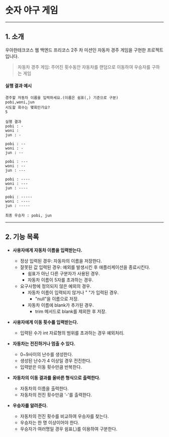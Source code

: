 # 숫자 야구 게임

---

## 1. 소개

우아한테크코스 웹 백엔드 프리코스 2주 차 미션인 자동차 경주 게임을 구현한 프로젝트입니다.
> 자동차 경주 게임: 주어진 횟수동안 자동차를 랜덤으로 이동하여 우승자를 구하는 게임

#### 실행 결과 예시

``` 
경주할 자동차 이름을 입력하세요.(이름은 쉼표(,) 기준으로 구분)
pobi,woni,jun
시도할 회수는 몇회인가요?
5

실행 결과
pobi : -
woni : 
jun : -

pobi : --
woni : -
jun : --

pobi : ---
woni : --
jun : ---

pobi : ----
woni : ---
jun : ----

pobi : -----
woni : ----
jun : -----

최종 우승자 : pobi, jun
```

---

## 2. 기능 목록

- **사용자에게 자동차 이름을 입력받는다.**
    - 정상 입력된 경우: 자동차의 이름을 저장한다.
    - 잘못된 값 입력된 경우: 예외를 발생시킨 후 애플리케이션을 종료시킨다.
      - 쉼표가 아닌 다른 구분자가 사용된 경우.
      - 자동차 이름이 5자를 초과하는 경우.
    - 요구사항에 정의되지 않은 예외의 경우.
      - 자동차 이름이 입력되지 않거나 " "가 입력된 경우.
        - "null"을 이름으로 저장.
      - 자동차 이름에 blank가 추가된 경우.
        - trim 메서드로 blank를 제외한 후 저장.

- **사용자에게 이동 횟수를 입력받는다.**
    - 입력된 수가 int 자료형의 범위를 초과하는 경우 예외처리.

- **자동차는 전진하거나 멈출 수 있다.**
    - 0~9사이의 난수를 생성한다.
    - 생성된 난수가 4 이상일 경우 전진한다.
    - 입력받은 이동 횟수만큼 반복한다.

- **자동차의 이동 결과를 올바른 형식으로 출력한다.**
    - 자동차의 이름을 출력한다.
    - 자동차의 전진 횟수만큼 '-'를 출력한다.

- **우승자를 알려준다.**
    - 자동차의 전진 횟수를 비교하여 우승자를 찾는다.
    - 우승자는 한 명 이상이어야 한다.
    - 우승자가 여러명일 경우 쉼표(,)를 이용하여 구분한다.


